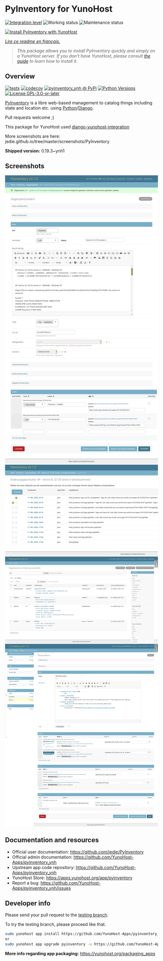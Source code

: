 <!--
N.B.: This README was automatically generated by https://github.com/YunoHost/apps/tree/master/tools/README-generator
It shall NOT be edited by hand.
-->

# PyInventory for YunoHost

[![Integration level](https://dash.yunohost.org/integration/pyinventory.svg)](https://dash.yunohost.org/appci/app/pyinventory) ![Working status](https://ci-apps.yunohost.org/ci/badges/pyinventory.status.svg) ![Maintenance status](https://ci-apps.yunohost.org/ci/badges/pyinventory.maintain.svg)

[![Install PyInventory with YunoHost](https://install-app.yunohost.org/install-with-yunohost.svg)](https://install-app.yunohost.org/?app=pyinventory)

*[Lire ce readme en français.](./README_fr.md)*

> *This package allows you to install PyInventory quickly and simply on a YunoHost server.
If you don't have YunoHost, please consult [the guide](https://yunohost.org/#/install) to learn how to install it.*

## Overview

[![tests](https://github.com/YunoHost-Apps/pyinventory_ynh/actions/workflows/tests.yml/badge.svg?branch=main)](https://github.com/YunoHost-Apps/pyinventory_ynh/actions/workflows/tests.yml)
[![codecov](https://codecov.io/github/jedie/pyinventory_ynh/branch/main/graph/badge.svg)](https://app.codecov.io/github/jedie/pyinventory_ynh)
[![pyinventory_ynh @ PyPi](https://img.shields.io/pypi/v/pyinventory_ynh?label=pyinventory_ynh%20%40%20PyPi)](https://pypi.org/project/pyinventory_ynh/)
[![Python Versions](https://img.shields.io/pypi/pyversions/pyinventory_ynh)](https://github.com/YunoHost-Apps/pyinventory_ynh/blob/main/pyproject.toml)
[![License GPL-3.0-or-later](https://img.shields.io/pypi/l/pyinventory_ynh)](https://github.com/YunoHost-Apps/pyinventory_ynh/blob/main/LICENSE)

[PyInventory](https://github.com/jedie/PyInventory) is a libre web-based management to catalog things including state and location etc. using [Python](https://www.python.org/)/[Django](https://www.djangoproject.com/).

Pull requests welcome ;)

This package for YunoHost used [django-yunohost-integration](https://github.com/YunoHost-Apps/django_yunohost_integration)

More screenshots are here: jedie.github.io/tree/master/screenshots/PyInventory


**Shipped version:** 0.19.3~ynh1

## Screenshots

![Screenshot of PyInventory](./doc/screenshots/pyinventory_v010_screenshot_2.png)
![Screenshot of PyInventory](./doc/screenshots/pyinventory_v010_screenshot_3.png)
![Screenshot of PyInventory](./doc/screenshots/pyinventory_v020_screenshot_1.png)
![Screenshot of PyInventory](./doc/screenshots/pyinventory_v0110_screenshot_memo_1.png)

## Documentation and resources

* Official user documentation: <https://github.com/jedie/PyInventory>
* Official admin documentation: <https://github.com/YunoHost-Apps/pyinventory_ynh>
* Upstream app code repository: <https://github.com/YunoHost-Apps/pyinventory_ynh>
* YunoHost Store: <https://apps.yunohost.org/app/pyinventory>
* Report a bug: <https://github.com/YunoHost-Apps/pyinventory_ynh/issues>

## Developer info

Please send your pull request to the [testing branch](https://github.com/YunoHost-Apps/pyinventory_ynh/tree/testing).

To try the testing branch, please proceed like that.

``` bash
sudo yunohost app install https://github.com/YunoHost-Apps/pyinventory_ynh/tree/testing --debug
or
sudo yunohost app upgrade pyinventory -u https://github.com/YunoHost-Apps/pyinventory_ynh/tree/testing --debug
```

**More info regarding app packaging:** <https://yunohost.org/packaging_apps>
